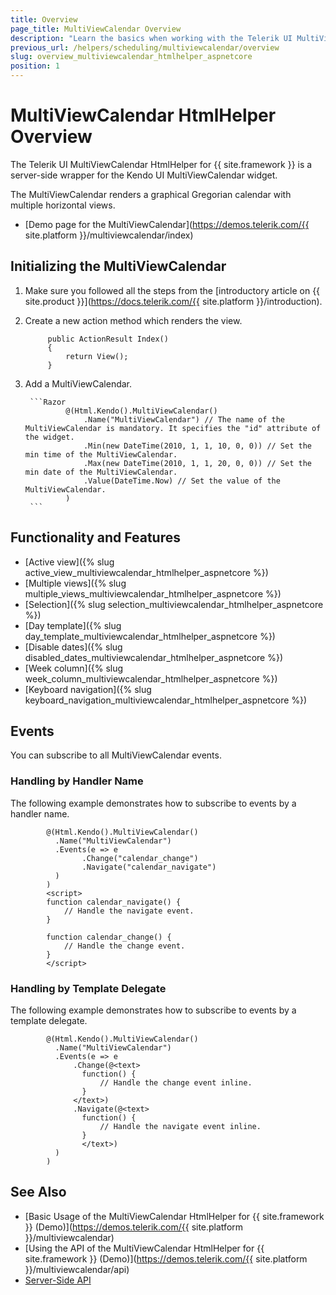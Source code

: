 ```yaml
---
title: Overview
page_title: MultiViewCalendar Overview
description: "Learn the basics when working with the Telerik UI MultiViewCalendar HtmlHelper for {{ site.framework }}."
previous_url: /helpers/scheduling/multiviewcalendar/overview
slug: overview_multiviewcalendar_htmlhelper_aspnetcore
position: 1
---
```


# MultiViewCalendar HtmlHelper Overview

The Telerik UI MultiViewCalendar HtmlHelper for {{ site.framework }} is a server-side wrapper for the Kendo UI MultiViewCalendar widget.

The MultiViewCalendar renders a graphical Gregorian calendar with multiple horizontal views.

* [Demo page for the MultiViewCalendar](https://demos.telerik.com/{{ site.platform }}/multiviewcalendar/index)

## Initializing the MultiViewCalendar

1. Make sure you followed all the steps from the [introductory article on {{ site.product }}](https://docs.telerik.com/{{ site.platform }}/introduction).
1. Create a new action method which renders the view.

            public ActionResult Index()
            {
                return View();
            }

1. Add a MultiViewCalendar.

        ```Razor
                @(Html.Kendo().MultiViewCalendar()
                    .Name("MultiViewCalendar") // The name of the MultiViewCalendar is mandatory. It specifies the "id" attribute of the widget.
                    .Min(new DateTime(2010, 1, 1, 10, 0, 0)) // Set the min time of the MultiViewCalendar.
                    .Max(new DateTime(2010, 1, 1, 20, 0, 0)) // Set the min date of the MultiViewCalendar.
                    .Value(DateTime.Now) // Set the value of the MultiViewCalendar.
                )
        ```

## Functionality and Features

* [Active view]({% slug active_view_multiviewcalendar_htmlhelper_aspnetcore %})
* [Multiple views]({% slug multiple_views_multiviewcalendar_htmlhelper_aspnetcore %})
* [Selection]({% slug selection_multiviewcalendar_htmlhelper_aspnetcore %})
* [Day template]({% slug day_template_multiviewcalendar_htmlhelper_aspnetcore %})
* [Disable dates]({% slug disabled_dates_multiviewcalendar_htmlhelper_aspnetcore %})
* [Week column]({% slug week_column_multiviewcalendar_htmlhelper_aspnetcore %})
* [Keyboard navigation]({% slug keyboard_navigation_multiviewcalendar_htmlhelper_aspnetcore %})

## Events

You can subscribe to all MultiViewCalendar events. 

### Handling by Handler Name

The following example demonstrates how to subscribe to events by a handler name.

```Razor
        @(Html.Kendo().MultiViewCalendar()
          .Name("MultiViewCalendar")
          .Events(e => e
                .Change("calendar_change")
                .Navigate("calendar_navigate")
          )
        )
        <script>
        function calendar_navigate() {
            // Handle the navigate event.
        }

        function calendar_change() {
            // Handle the change event.
        }
        </script>
```

### Handling by Template Delegate

The following example demonstrates how to subscribe to events by a template delegate.

```Razor
        @(Html.Kendo().MultiViewCalendar()
          .Name("MultiViewCalendar")
          .Events(e => e
              .Change(@<text>
                function() {
                    // Handle the change event inline.
                }
              </text>)
              .Navigate(@<text>
                function() {
                    // Handle the navigate event inline.
                }
                </text>)
          )
        )
```

## See Also

* [Basic Usage of the MultiViewCalendar HtmlHelper for {{ site.framework }} (Demo)](https://demos.telerik.com/{{ site.platform }}/multiviewcalendar)
* [Using the API of the MultiViewCalendar HtmlHelper for {{ site.framework }} (Demo)](https://demos.telerik.com/{{ site.platform }}/multiviewcalendar/api)
* [Server-Side API](/api/multiviewcalendar)
